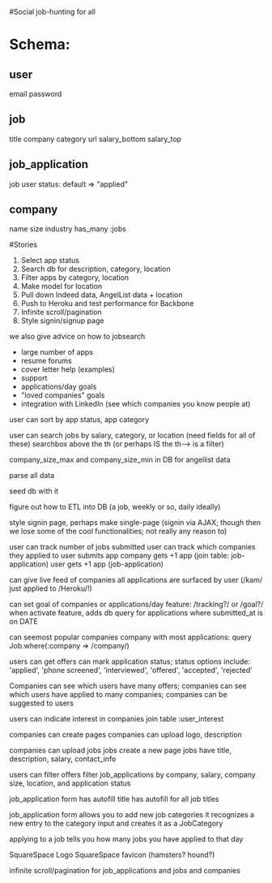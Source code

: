 #Social job-hunting for all

Schema:
=======================================

user
--
email
password

job
--
title
company
category
url
salary_bottom
salary_top

job_application
--
job
user
status: default => "applied"

company
--
name
size
industry
has_many :jobs


#Stories

> <!-- users add job-applications
>   this creates a Job if it doesnt exist
> jobs have fields-categories (bizdev, sales, marketing, dev, devops, etc)
> jobs are then surfaced by field (jobs.where :category => /cat/) -->

1. Select app status
2. Search db for description, category, location
3. Filter apps by category, location
4. Make model for location
5. Pull down Indeed data, AngelList data + location
6. Push to Heroku and test performance for Backbone
7. Infinite scroll/pagination
8. Style signin/signup page

we also give advice on how to jobsearch
 - large number of apps
 - resume forums
 - cover letter help (examples)
 - support
 - applications/day goals
 - "loved companies" goals
 - integration with LinkedIn (see which companies you know people at)
 
user can sort by app status, app category

user can search jobs by salary, category, or location (need fields for all of these)
searchbox above the th (or perhaps IS the th--> is a filter)

company_size_max and company_size_min in DB for angellist data

parse all data

seed db with it

figure out how to ETL into DB (a job, weekly or so, daily ideally)

style signin page, perhaps make single-page (signin via AJAX; though then we lose some of the cool functionalities; not really any reason to)
 
user can track number of jobs submitted
user can track which companies they applied to
user submits app
company gets +1 app (join table: job-application)
user gets +1 app (job-application)

can give live feed of companies
all applications are surfaced by user (/kam/ just applied to /Heroku/!)

can set goal of companies or applications/day
feature: /tracking?/ or /goal?/
when activate feature, adds db query for applications where submitted_at is on DATE

can seemost popular companies
company with most applications: query Job.where(:company => /company/)

users can get offers
can mark application status; status options include: 'applied', 'phone screened', 'interviewed', 'offered', 'accepted', 'rejected'

Companies can see which users have many offers; companies can see which users have applied to many companies; companies can be suggested to users

users can indicate interest in companies
join table :user_interest

companies can create pages
companies can upload logo, description

companies can upload jobs
jobs create a new page
jobs have title, description, salary, contact_info

users can filter offers
filter job_applications by company, salary, company size, location, and application status

job_application form has autofill
title has autofill for all job titles

job_application form allows you to add new job categories
it recognizes a new entry to the category input and creates it as a JobCategory

applying to a job tells you how many jobs you have applied to that day
<!-- creating a new job_application flashes a message containing the number of jobs you have applied to that day -->

SquareSpace Logo
SquareSpace favicon (hamsters? hound?)

infinite scroll/pagination for job_applications and jobs and companies

